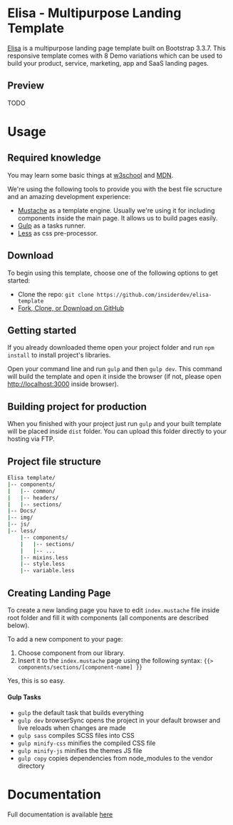 # Elisa - Multipurpose Landing Template

[Elisa]() is a multipurpose landing page template built on Bootstrap 3.3.7. This responsive template comes with 8 Demo variations which can be used to build your product, service, marketing, app and SaaS landing pages.

## Preview

TODO

# Usage

## Required knowledge

You may learn some basic things at [w3school](http://www.w3schools.com/) and [MDN](https://developer.mozilla.org/).

We're using the following tools to provide you with the best file scructure and an amazing development experience:

- [Mustache](http://mustache.github.io/) as a template engine. Usually we're using it for including components inside the main page. It allows us to build pages easily.
- [Gulp](http://gulpjs.com/) as a tasks runner.
- [Less](http://lesscss.org/) as css pre-processor.

## Download

To begin using this template, choose one of the following options to get started:
* Clone the repo: `git clone https://github.com/insiderdev/elisa-template`
* [Fork, Clone, or Download on GitHub](https://github.com/insiderdev/elisa-template)

## Getting started

If you already downloaded theme open your project folder and run `npm install` to install project's libraries.

Open your command line and run `gulp` and then `gulp dev`. This command will build the template and open it inside the browser (if not, please open [http://localhost:3000](http://localhost:3000) inside browser).

## Building project for production

When you finished with your project just run `gulp` and your built template will be placed inside `dist` folder. You can upload this folder directly to your hosting via FTP.

## Project file structure
```bash
Elisa template/
|-- components/
|   |-- common/
|   |-- headers/
|   |-- sections/
|-- Docs/
|-- img/
|-- js/
|-- less/
    |-- components/
    |   |-- sections/
    |   |-- ...
    |-- mixins.less
    |-- style.less
    |-- variable.less
```

## Creating Landing Page

To create a new landing page you have to edit `index.mustache` file inside root folder and fill it with components (all components are described below).

To add a new component to your page:

1. Choose component from our library.
2. Insert it to the `index.mustache` page using the following syntax: `{{> components/sections/[component-name] }}`

Yes, this is so easy.

#### Gulp Tasks

- `gulp` the default task that builds everything
- `gulp dev` browserSync opens the project in your default browser and live reloads when changes are made
- `gulp sass` compiles SCSS files into CSS
- `gulp minify-css` minifies the compiled CSS file
- `gulp minify-js` minifies the themes JS file
- `gulp copy` copies dependencies from node_modules to the vendor directory

# Documentation

Full documentation is available [here](https://github.com/insiderdev/elisa-template-docs)